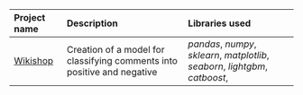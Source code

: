 | Project name | Description | Libraries used | 
| :---------------------- | :---------------------- | :---------------------- |
| [Wikishop](https://github.com/agafurov/Data-Analysis-Projects/blob/main/17-comments/4.%20Самостоятельный%20проект.ipynb) | Creation of a model for classifying comments into positive and negative | *pandas*, *numpy*, *sklearn*, *matplotlib*, *seaborn*, *lightgbm*, *catboost*, |
